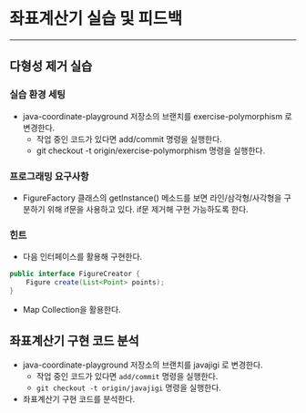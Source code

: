 # 좌표계산기 실습 및 피드백

---

## 다형성 제거 실습

### 실습 환경 세팅
- java-coordinate-playground 저장소의 브랜치를 exercise-polymorphism 로 변경한다.
  - 작업 중인 코드가 있다면 add/commit 명령을 실행한다.
  - git checkout -t origin/exercise-polymorphism 명령을 실행한다.

### 프로그래밍 요구사항
- FigureFactory 클래스의 getInstance() 메소드를 보면 라인/삼각형/사각형을 구분하기 위해 if문을 사용하고 있다. if문 제거해 구현 가능하도록 한다.

### 힌트
- 다음 인터페이스를 활용해 구현한다.
```java
public interface FigureCreator {
    Figure create(List<Point> points);
}
```
- Map Collection을 활용한다.

## 좌표계산기 구현 코드 분석
- java-coordinate-playground 저장소의 브랜치를 javajigi 로 변경한다.
  - 작업 중인 코드가 있다면 `add/commit` 명령을 실행한다.
  - `git checkout -t origin/javajigi` 명령을 실행한다.
- 좌표계산기 구현 코드를 분석한다.